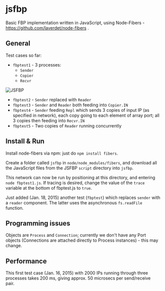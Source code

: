 jsfbp
=====

Basic FBP implementation written in JavaScript, using Node-Fibers - https://github.com/laverdet/node-fibers .

General
---

Test cases so far:

- `fbptest1` - 3 processes:
    - `Sender`
    - `Copier`
    - `Recvr`

![JSFBP](https://github.com/jpaulm/jsfbp/blob/master/docs/JSFBP.png "Simple Test Network")

- `fbptest2` - `Sender` replaced with `Reader`
- `fbptest3` - `Sender` and `Reader` both feeding into `Copier.IN`
- `fbptest4` - `Sender` feeding `Repl` which sends 3 copies of input IP (as specified in network), each copy going to each element of array port; all 3 copies then feeding into `Recvr.IN`
- `fbptest5` - Two copies of `Reader` running concurrently

Install & Run
---

Install node-fibers via npm: just do `npm install fibers`.

Create a folder called `jsfbp` in `node/node_modules/fibers`, and download all the JavaScript files from the JSFBP `script` directory into `jsfbp`.

This network can now be run by positioning at this directory, and entering `node fbptest1.js`.  If tracing is desired, change the value of the `trace` variable at the bottom of fbptest.js to `true`.

Just added (Jan. 18, 2015) another test (`fbptest`) which replaces `sender` with a `reader` component.  The latter uses the asynchronous `fs.readFile` function.

Programming issues
---
Objects are `Process` and `Connection`; currently we don't have any Port objects (Connections are attached directly to Process instances) - this may change.

Performance
---

This first test case (Jan. 16, 2015) with 2000 IPs running through three processes takes 200 ms, giving approx. 50 microsecs per send/receive pair.  

